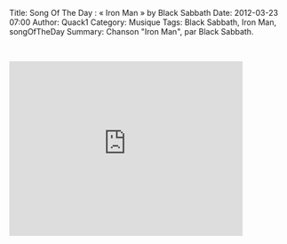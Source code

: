 Title: Song Of The Day : &laquo; Iron Man &raquo; by Black Sabbath
Date: 2012-03-23 07:00
Author: Quack1
Category: Musique
Tags: Black Sabbath, Iron Man, songOfTheDay
Summary: Chanson "Iron Man", par Black Sabbath.

&nbsp;
<iframe width="420" height="315" src="http://www.youtube.com/embed/YzXzcyZmL_c" frameborder="0" allowfullscreen></iframe>
